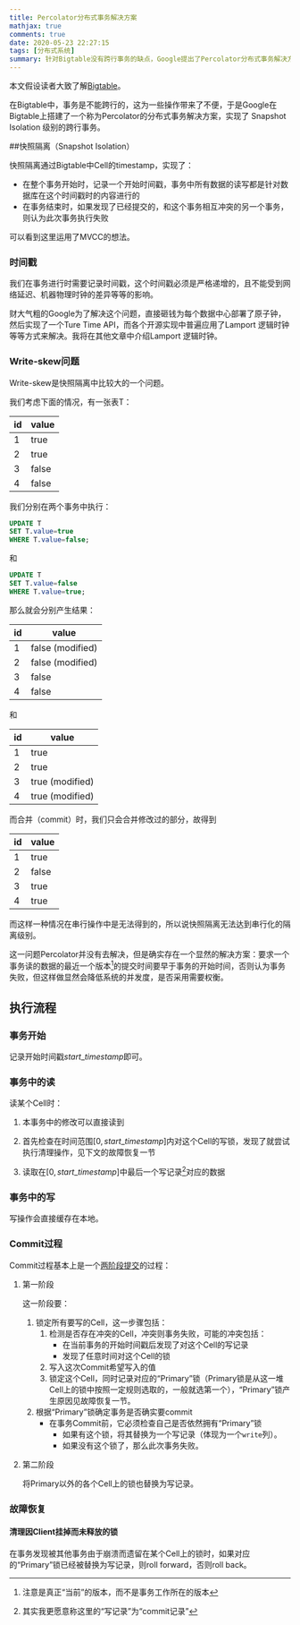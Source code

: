 ```yaml
---
title: Percolator分布式事务解决方案
mathjax: true
comments: true
date: 2020-05-23 22:27:15
tags: [分布式系统]
summary: 针对Bigtable没有跨行事务的缺点，Google提出了Percolator分布式事务解决方案。
---
```


本文假设读者大致了解[Bigtable](https://longfangsong.github.io/2020/03/17/Bigtable简介/)。

在Bigtable中，事务是不能跨行的，这为一些操作带来了不便，于是Google在Bigtable上搭建了一个称为Percolator的分布式事务解决方案，实现了 Snapshot Isolation 级别的跨行事务。

##快照隔离（Snapshot Isolation）

快照隔离通过Bigtable中Cell的timestamp，实现了：

- 在整个事务开始时，记录一个开始时间戳，事务中所有数据的读写都是针对数据库在这个时间戳时的内容进行的
- 在事务结束时，如果发现了已经提交的，和这个事务相互冲突的另一个事务，则认为此次事务执行失败

可以看到这里运用了MVCC的想法。

### 时间戳

我们在事务进行时需要记录时间戳，这个时间戳必须是严格递增的，且不能受到网络延迟、机器物理时钟的差异等等的影响。

财大气粗的Google为了解决这个问题，直接砸钱为每个数据中心部署了原子钟，然后实现了一个Ture Time API，而各个开源实现中普遍应用了Lamport 逻辑时钟等等方式来解决。我将在其他文章中介绍Lamport 逻辑时钟。

### Write-skew问题

Write-skew是快照隔离中比较大的一个问题。

我们考虑下面的情况，有一张表T：

| id   | value |
| ---- | ----- |
| 1    | true  |
| 2    | true  |
| 3    | false |
| 4    | false |

我们分别在两个事务中执行：

```sql
UPDATE T
SET T.value=true
WHERE T.value=false;
```

和

```sql
UPDATE T
SET T.value=false
WHERE T.value=true;
```

那么就会分别产生结果：

| id   | value            |
| ---- | ---------------- |
| 1    | false (modified) |
| 2    | false (modified) |
| 3    | false            |
| 4    | false            |

和

| id   | value           |
| ---- | --------------- |
| 1    | true            |
| 2    | true            |
| 3    | true (modified) |
| 4    | true (modified) |

而合并（commit）时，我们只会合并修改过的部分，故得到

| id   | value |
| ---- | ----- |
| 1    | true  |
| 2    | false |
| 3    | true  |
| 4    | true  |

而这样一种情况在串行操作中是无法得到的，所以说快照隔离无法达到串行化的隔离级别。

这一问题Percolator并没有去解决，但是确实存在一个显然的解决方案：要求一个事务读的数据的最近一个版本[^1]的提交时间要早于事务的开始时间，否则认为事务失败，但这样做显然会降低系统的并发度，是否采用需要权衡。

## 执行流程

### 事务开始

记录开始时间戳$start\_timestamp$即可。

### 事务中的读

读某个Cell时：

1. 本事务中的修改可以直接读到
2. 首先检查在时间范围$[0, start\_timestamp]$内对这个Cell的写锁，发现了就尝试执行清理操作，见下文的故障恢复一节

2. 读取在$[0, start\_timestamp]$中最后一个写记录[^2]对应的数据

### 事务中的写

写操作会直接缓存在本地。

### Commit过程

Commit过程基本上是一个[两阶段提交](https://longfangsong.github.io/2020/04/28/分布式系统（5）——-2PC协议/)的过程：

1. 第一阶段

   这一阶段要：

   1. 锁定所有要写的Cell，这一步骤包括：
      1. 检测是否存在冲突的Cell，冲突则事务失败，可能的冲突包括：
         - 在当前事务的开始时间戳后发现了对这个Cell的写记录
         - 发现了任意时间对这个Cell的锁
      2. 写入这次Commit希望写入的值
      3. 锁定这个Cell，同时记录对应的“Primary”锁（Primary锁是从这一堆Cell上的锁中按照一定规则选取的，一般就选第一个），“Primary”锁产生原因见故障恢复一节。
   2. 根据“Primary”锁确定事务是否确实要commit
      - 在事务Commit前，它必须检查自己是否依然拥有“Primary”锁
        - 如果有这个锁，将其替换为一个写记录（体现为一个`write`列）。
        - 如果没有这个锁了，那么此次事务失败。

2. 第二阶段

   将Primary以外的各个Cell上的锁也替换为写记录。

### 故障恢复

#### 清理因Client挂掉而未释放的锁

在事务发现被其他事务由于崩溃而遗留在某个Cell上的锁时，如果对应的“Primary”锁已经被替换为写记录，则roll forward，否则roll back。

[^1]: 注意是真正“当前”的版本，而不是事务工作所在的版本

[^2]: 其实我更愿意称这里的“写记录”为“commit记录”